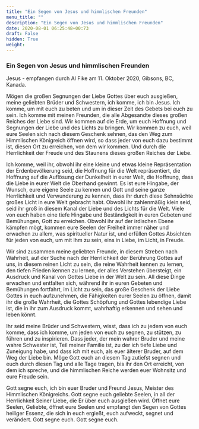 ```yaml
---
title: "Ein Segen von Jesus und himmlischen Freunden"
menu_title: ""
description: "Ein Segen von Jesus und himmlischen Freunden"
date: 2020-08-01 06:25:48+00:73
draft: False
hidden: True
weight:
---
```

### Ein Segen von Jesus und himmlischen Freunden

Jesus - empfangen durch Al Fike am 11. Oktober 2020, Gibsons, BC, Kanada.

Mögen die großen Segnungen der Liebe Gottes über euch ausgießen, meine geliebten Brüder und Schwestern, ich komme, ich bin Jesus. Ich komme, um mit euch zu beten und um in dieser Zeit des Gebets bei euch zu sein. Ich komme mit meinen Freunden, die alle Abgesandte dieses großen Reiches der Liebe sind. Wir kommen auf die Erde, um euch Hoffnung und Segnungen der Liebe und des Lichts zu bringen. Wir kommen zu euch, weil eure Seelen sich nach diesem Geschenk sehnen, das den Weg zum Himmlischen Königreich öffnen wird, so dass jeder von euch dazu bestimmt ist, diesen Ort zu erreichen, von dem wir kommen. Und durch die Herrlichkeit der Freude und des Staunens dieses großen Reiches der Liebe.

Ich komme, weil ihr, obwohl ihr eine kleine und etwas kleine Repräsentation der Erdenbevölkerung seid, die Hoffnung für die Welt repräsentiert, die Hoffnung auf die Auflösung der Dunkelheit in eurer Welt, die Hoffnung, dass die Liebe in eurer Welt die Oberhand gewinnt. Es ist eure Hingabe, der Wunsch, eure eigene Seele zu kennen und Gott und seine ganze Herrlichkeit und Verwunderung zu kennen, dass ihr durch diese Sehnsüchte großes Licht in eure Welt gebracht habt. Obwohl ihr zahlenmäßig klein seid, seid ihr groß in diesem Kanal der Liebe und des Lichts für die Welt. Viele von euch haben eine tiefe Hingabe und Beständigkeit in euren Gebeten und Bemühungen, Gott zu erreichen. Obwohl ihr auf der irdischen Ebene kämpfen mögt, kommen eure Seelen der Freiheit immer näher und erwachen zu allem, was spiritueller Natur ist, und erfüllen Gottes Absichten für jeden von euch, um mit Ihm zu sein, eins in Liebe, im Licht, in Freude.  

Wir sind zusammen meine geliebten Freunde, in diesem Streben nach Wahrheit, auf der Suche nach der Herrlichkeit der Berührung Gottes auf uns, in diesem reinen Licht zu sein, die reine Wahrheit kennen zu lernen, den tiefen Frieden kennen zu lernen, der alles Verstehen übersteigt, ein Ausdruck und Kanal von Gottes Liebe in der Welt zu sein. All diese Dinge erwachen und entfalten sich, während ihr in euren Gebeten und Bemühungen fortfahrt, im Licht zu sein, das große Geschenk der Liebe Gottes in euch aufzunehmen, die Fähigkeiten eurer Seelen zu öffnen, damit ihr die große Wahrheit, die Gottes Schöpfung und Gottes lebendige Liebe ist, die in ihr zum Ausdruck kommt, wahrhaftig erkennen und sehen und leben könnt.  

Ihr seid meine Brüder und Schwestern, wisst, dass ich zu jedem von euch komme, dass ich komme, um jeden von euch zu segnen, zu stützen, zu führen und zu inspirieren. Dass jeder, der mein wahrer Bruder und meine wahre Schwester ist, Teil meiner Familie ist, zu der ich tiefe Liebe und Zuneigung habe, und dass ich mit euch, als euer älterer Bruder, auf dem Weg der Liebe bin. Möge Gott euch an diesem Tag zutiefst segnen und euch durch diesen Tag und alle Tage tragen, bis ihr den Ort erreicht, von dem ich spreche, und die himmlischen Reiche werden euer Wohnsitz und eure Freude sein.

Gott segne euch, ich bin euer Bruder und Freund Jesus, Meister des Himmlischen Königreichs. Gott segne euch geliebte Seelen, in all der Herrlichkeit Seiner Liebe, die Er über euch ausgießen wird. Öffnet eure Seelen, Geliebte, öffnet eure Seelen und empfangt den Segen von Gottes heiliger Essenz, die sich in euch ergießt, euch aufweckt, segnet und verändert. Gott segne euch. Gott segne euch.
